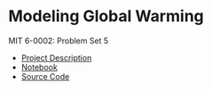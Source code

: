 # Modeling Global Warming

MIT 6-0002: Problem Set 5

* [Project Description](MIT6_0002F16_ProblemSet5.pdf)
* [Notebook](https://nbviewer.jupyter.org/github/mcampo2/modeling-global-warming/blob/master/global_warming.ipynb)
* [Source Code](ps5.py)